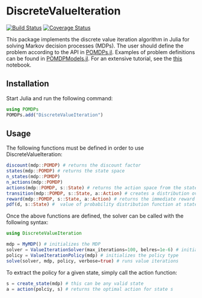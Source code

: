 # DiscreteValueIteration

[![Build Status](https://travis-ci.org/JuliaPOMDP/DiscreteValueIteration.jl.svg?branch=master)](https://travis-ci.org/JuliaPOMDP/DiscreteValueIteration.jl)
[![Coverage Status](https://coveralls.io/repos/github/JuliaPOMDP/DiscreteValueIteration.jl/badge.svg?branch=master)](https://coveralls.io/github/JuliaPOMDP/DiscreteValueIteration.jl?branch=master)

This package implements the discrete value iteration algorithm in Julia for solving Markov decision processes (MDPs).
The user should define the problem according to the API in [POMDPs.jl](https://github.com/JuliaPOMDP/POMDPs.jl). Examples of
problem definitions can be found in [POMDPModels.jl](https://github.com/JuliaPOMDP/POMDPModels.jl). For an extensive tutorial, see the [this](http://nbviewer.ipython.org/github/JuliaPOMDP/POMDPs.jl/blob/master/examples/GridWorld.ipynb) notebook.

## Installation

Start Julia and run the following command:

```julia
using POMDPs
POMDPs.add("DiscreteValueIteration")
```


## Usage

The following functions must be defined in order to use DiscreteValueIteration:

```julia
discount(mdp::POMDP) # returns the discount factor
states(mdp::POMDP) # returns the state space 
n_states(mdp::POMDP)
n_actions(mdp::POMDP)
actions(mdp::POMDP, s::State) # returns the action space from the state s
transition(mdp::POMDP, s::State, a::Action) # creates a distribution over neighboring states reachable from the s,a pair
reward(mdp::POMDP, s::State, a::Action) # returns the immediate reward of being in state s and performing action a
pdf(d, s::State) #  value of probability distribution function at state s
```

Once the above functions are defined, the solver can be called with the following syntax:

```julia
using DiscreteValueIteration

mdp = MyMDP() # initializes the MDP
solver = ValueIterationSolver(max_iterations=100, belres=1e-6) # initializes the Solver type
policy = ValueIterationPolicy(mdp) # initializes the policy type
solve(solver, mdp, policy, verbose=true) # runs value iterations
```

To extract the policy for a given state, simply call the action function:

```julia
s = create_state(mdp) # this can be any valid state
a = action(polciy, s) # returns the optimal action for state s
```

<!---
To use the DiscreteValueIteration module, begin your code by adding the maximum number of processors you would like to
use, and export the module

```julia
addprocs(10) # this is the maximum number of processors you would like to use
using ParallelValueIteration
```

Note: if you plan on using only the serial solver, you can ignore the addprocs command

To use the solver with your MDP, follow the API defined in DiscreteMDPs.jl. Define the following functions in your MDP module (see GridWolrd_.jl for a detailed example):

```julia
states(mdp::YourMDP) # returns an iterator over MDP states
actions(mdp::YourMDP) # returns an iterator over MDP actions
numStates(mdp::YourMDP) # returns the number of states
numActions(mdp::YourMDP) # returns the number of actions
nextStates(mdp::YourMDP, state, action) # returns arrays neighboring states and their probabilities e.g. (states, probs)
reward(mdp::YourMDP, state, action)
```

## Serial Solver

The module defines a SerialSolver type that can be initialized in the following way:

```julia
maxIterations = 50 # maximum number of iterations in the DP loop
tolerance = 1e-2   # Bellman residual
gs = true          # Gauss-Siedel falg
includeV = true    # return utility flag
includeQ = true    # return Q-matrix flag
includeA = false   # return policy flag
solver = SerialSolver(maxIterations=maxIterations, tolerance=tolerance, gaussSiedel=gs,
                      includeV=includeV, includeQ=includeQ, includeA=includeA)
solver = SerialSolver(maxIterations=50) # this also works
```

To solve the MDP:

```julia
mdp = AwesomeMDPType(arguments) # your MDP 
policy = solve(solver, mdp) # solve using value iteration
```

## Parallel Solver

The module defines a ParallelSolver type that has a single required input argument and a number of optional arguments.
The following two arguments are availiable in addition to the ones defined for the SerivalSolver: 

```julia
# required input
numProcs      = 8 # numbers of processors used by the solver
# optional input
stateOrder = {1:250,251:500} # default ordering is {1:numStates}
solver = ParallelSolver(numProcs, stateOrder=stateOrder, maxIterations=maxIterations,
                        tolerance=tolerance, gaussSiedel=gs,
                        includeV=includeV, includeQ=includeQ, includeA=includeA)
policy = solve(psolver, mdp) # the solve function returns the utility function and the Q-matrix
```

The state ordering is required for backwards induction value iteration, where the value function must be updated in a
specific order. For MDPs that do not require a state ordering, the stateOrder variable is set to a default value.

## Policy Solution

To access the utility function, Q-matrix, or the policy, the following API is provided:

```julia
s = 1
a = 1
u  = value(policy, s) # expected optimal value for state s
q  = value(policy, s, a) # expected value for state-action pair
ap = action(policy, s) # action that maximizes the expected utility
```


## Tutorial

An IJulia notebook tutorial is availiable with more details:

[Tutorial](http://nbviewer.ipython.org/github/sisl/DiscreteValueIteration.jl/blob/master/test/Discrete-Value-Iteration.ipynb)

## Improving Performance

- The MDP type should be small (in memory size), to avoid unnecessary data copying to each processor
-->
